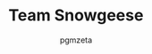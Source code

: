 ---
media: "images/rounds/round_4_1/team_snowgeese.png"
media_type: image
title: Team Snowgeese
author: pgmzeta
desc: An expedition team prepares to leave the <i>NSS Intrepid's</i> main hanger.
---